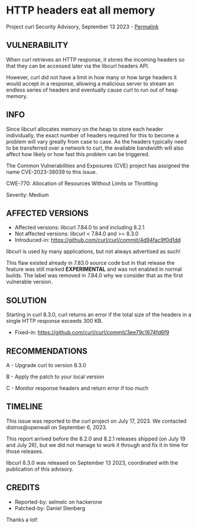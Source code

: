 HTTP headers eat all memory
===========================

Project curl Security Advisory, September 13 2023 -
[Permalink](https://curl.se/docs/CVE-2023-38039.html)

VULNERABILITY
-------------

When curl retrieves an HTTP response, it stores the incoming headers so that
they can be accessed later via the libcurl headers API.

However, curl did not have a limit in how many or how large headers it would
accept in a response, allowing a malicious server to stream an endless series
of headers and eventually cause curl to run out of heap memory.

INFO
----

Since libcurl allocates memory on the heap to store each header individually,
the exact number of headers required for this to become a problem will vary
greatly from case to case. As the headers typically need to be transferred over
a network to curl, the available bandwidth will also affect how likely or how
fast this problem can be triggered.

The Common Vulnerabilities and Exposures (CVE) project has assigned the name
CVE-2023-38039 to this issue.

CWE-770: Allocation of Resources Without Limits or Throttling

Severity: Medium

AFFECTED VERSIONS
-----------------

- Affected versions: libcurl 7.84.0 to and including 8.2.1
- Not affected versions: libcurl < 7.84.0 and >= 8.3.0
- Introduced-in: https://github.com/curl/curl/commit/4d94fac9f0d1dd

libcurl is used by many applications, but not always advertised as such!

This flaw existed already in 7.83.0 source code but in that release the
feature was still marked **EXPERIMENTAL** and was not enabled in normal
builds. The label was removed in 7.84.0 why we consider that as the first
vulnerable version.

SOLUTION
------------

Starting in curl 8.3.0, curl returns an error if the total size of the headers
in a single HTTP response exceeds 300 KB.

- Fixed-in: https://github.com/curl/curl/commit/3ee79c1674fd6f9

RECOMMENDATIONS
--------------

 A - Upgrade curl to version 8.3.0

 B - Apply the patch to your local version

 C - Monitor response headers and return error if too much

TIMELINE
--------

This issue was reported to the curl project on July 17, 2023. We contacted
distros@openwall on September 6, 2023.

This report arrived before the 8.2.0 and 8.2.1 releases shipped (on July 19
and July 26), but we did not manage to work it through and fix it in time for
those releases.

libcurl 8.3.0 was released on September 13 2023, coordinated with the
publication of this advisory.

CREDITS
-------

- Reported-by: selmelc on hackerone
- Patched-by: Daniel Stenberg

Thanks a lot!

